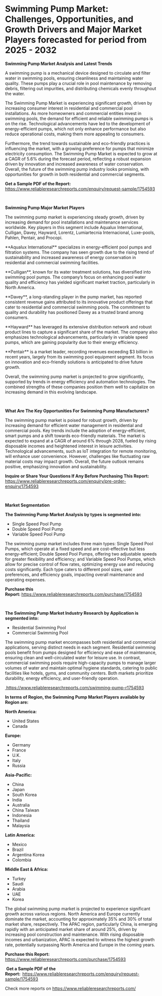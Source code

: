<p><h1>Swimming Pump Market: Challenges, Opportunities, and Growth Drivers and Major Market Players forecasted for period from 2025 - 2032</h1></p><p><strong>Swimming Pump Market Analysis and Latest Trends</strong></p>
<p><p>A swimming pump is a mechanical device designed to circulate and filter water in swimming pools, ensuring cleanliness and maintaining water quality. These pumps play a crucial role in pool maintenance by removing debris, filtering out impurities, and distributing chemicals evenly throughout the water.</p><p>The Swimming Pump Market is experiencing significant growth, driven by increasing consumer interest in residential and commercial pool installations. As more homeowners and commercial entities invest in swimming pools, the demand for efficient and reliable swimming pumps is on the rise. Technological advancements have led to the development of energy-efficient pumps, which not only enhance performance but also reduce operational costs, making them more appealing to consumers.</p><p>Furthermore, the trend towards sustainable and eco-friendly practices is influencing the market, with a growing preference for pumps that minimize electricity consumption. The Swimming Pump Market is expected to grow at a CAGR of 5.6% during the forecast period, reflecting a robust expansion driven by innovation and increased awareness of water conservation. Overall, the future of the swimming pump industry looks promising, with opportunities for growth in both residential and commercial segments.</p></p>
<p><strong>Get a Sample PDF of the Report:&nbsp;</strong> <a href="https://www.reliableresearchreports.com/enquiry/request-sample/1754593?utm_campaign=2487&utm_medium=2&utm_source=Github&utm_content=ia&utm_term=10042025&utm_id=swimming-pump">https://www.reliableresearchreports.com/enquiry/request-sample/1754593</a></p>
<p>&nbsp;</p>
<p><strong>Swimming Pump Major Market Players</strong></p>
<p><p>The swimming pump market is experiencing steady growth, driven by increasing demand for pool installations and maintenance services worldwide. Key players in this segment include Aqualux International, Culligan, Davey, Hayward, Lorentz, Lumiartecnia Internacional, Luxe-pools, Pahlen, Pentair, and Procopi.</p><p>**Aqualux International** specializes in energy-efficient pool pumps and filtration systems. The company has seen growth due to the rising trend of sustainability and increased awareness of energy conservation in residential and commercial swimming facilities.</p><p>**Culligan**, known for its water treatment solutions, has diversified into swimming pool pumps. The company’s focus on enhancing pool water quality and efficiency has yielded significant market traction, particularly in North America.</p><p>**Davey**, a long-standing player in the pump market, has reported consistent revenue gains attributed to its innovative product offerings that cater to residential and commercial swimming pools. The commitment to quality and durability has positioned Davey as a trusted brand among consumers.</p><p>**Hayward** has leveraged its extensive distribution network and robust product lines to capture a significant share of the market. The company also emphasizes technological advancements, particularly in variable speed pumps, which are gaining popularity due to their energy efficiency.</p><p>**Pentair** is a market leader, recording revenues exceeding $3 billion in recent years, largely from its swimming pool equipment segment. Its focus on innovation and eco-friendly solutions is anticipated to drive future growth.</p><p>Overall, the swimming pump market is projected to grow significantly, supported by trends in energy efficiency and automation technologies. The combined strengths of these companies position them well to capitalize on increasing demand in this evolving landscape.</p></p>
<p>&nbsp;</p>
<p><strong>What Are The Key Opportunities For Swimming Pump Manufacturers?</strong></p>
<p><p>The swimming pump market is poised for robust growth, driven by increasing demand for efficient water management in residential and commercial pools. Key trends include the adoption of energy-efficient, smart pumps and a shift towards eco-friendly materials. The market is expected to expand at a CAGR of around 6% through 2028, fueled by rising disposable incomes and heightened interest in leisure activities. Technological advancements, such as IoT integration for remote monitoring, will enhance user convenience. However, challenges like fluctuating raw material costs may impact growth. Overall, the future outlook remains positive, emphasizing innovation and sustainability.</p></p>
<p><strong>Inquire or Share Your Questions If Any Before Purchasing This Report:</strong> <a href="https://www.reliableresearchreports.com/enquiry/pre-order-enquiry/1754593?utm_campaign=2487&utm_medium=2&utm_source=Github&utm_content=ia&utm_term=10042025&utm_id=swimming-pump">https://www.reliableresearchreports.com/enquiry/pre-order-enquiry/1754593</a></p>
<p>&nbsp;</p>
<p><strong>Market Segmentation</strong></p>
<p><strong>The Swimming Pump Market Analysis by types is segmented into:</strong></p>
<p><ul><li>Single Speed Pool Pump</li><li>Double Speed Pool Pump</li><li>Variable Speed Pool Pump</li></ul></p>
<p><p>The swimming pump market includes three main types: Single Speed Pool Pumps, which operate at a fixed speed and are cost-effective but less energy-efficient; Double Speed Pool Pumps, offering two adjustable speeds for greater flexibility and efficiency; and Variable Speed Pool Pumps, which allow for precise control of flow rates, optimizing energy use and reducing costs significantly. Each type caters to different pool sizes, user preferences, and efficiency goals, impacting overall maintenance and operating expenses.</p></p>
<p><strong>Purchase this Report:&nbsp;</strong><a href="https://www.reliableresearchreports.com/purchase/1754593?utm_campaign=2487&utm_medium=2&utm_source=Github&utm_content=ia&utm_term=10042025&utm_id=swimming-pump">https://www.reliableresearchreports.com/purchase/1754593</a></p>
<p>&nbsp;</p>
<p><strong>The Swimming Pump Market Industry Research by Application is segmented into:</strong></p>
<p><ul><li>Residential Swimming Pool</li><li>Commercial Swimming Pool</li></ul></p>
<p><p>The swimming pump market encompasses both residential and commercial applications, serving distinct needs in each segment. Residential swimming pools benefit from pumps designed for efficiency and ease of maintenance, ensuring clean and well-circulated water for leisure use. In contrast, commercial swimming pools require high-capacity pumps to manage larger volumes of water and maintain optimal hygiene standards, catering to public facilities like hotels, gyms, and community centers. Both markets prioritize durability, energy efficiency, and user-friendly operation.</p></p>
<p><a href="https://www.reliableresearchreports.com/swimming-pump-r1754593?utm_campaign=2487&utm_medium=2&utm_source=Github&utm_content=ia&utm_term=10042025&utm_id=swimming-pump">&nbsp;https://www.reliableresearchreports.com/swimming-pump-r1754593</a></p>
<p><strong>In terms of Region, the Swimming Pump Market Players available by Region are:</strong></p>
<p>
    <p> <strong> North America: </strong>
        <ul>
            <li>United States</li>
            <li>Canada</li>
        </ul>
        </p> 
    <p> <strong> Europe: </strong>
        <ul>
            <li>Germany</li>
            <li>France</li>
            <li>U.K.</li>
            <li>Italy</li>
            <li>Russia</li>
        </ul>
        </p> 
    <p> <strong> Asia-Pacific: </strong>
        <ul>
            <li>China</li>
            <li>Japan</li>
            <li>South Korea</li>
            <li>India</li>
            <li>Australia</li>
            <li>China Taiwan</li>
            <li>Indonesia</li>
            <li>Thailand</li>
            <li>Malaysia</li>
        </ul>
        </p> 
    <p> <strong> Latin America: </strong>
        <ul>
            <li>Mexico</li>
            <li>Brazil</li>
            <li>Argentina Korea</li>
            <li>Colombia</li>
        </ul>
        </p> 
    <p> <strong> Middle East & Africa: </strong>
        <ul>
            <li>Turkey</li>
            <li>Saudi</li>
            <li>Arabia</li>
            <li>UAE</li>
            <li>Korea</li>
        </ul>
    </p>
    </p>
<p><p>The global swimming pump market is projected to experience significant growth across various regions. North America and Europe currently dominate the market, accounting for approximately 35% and 30% of total market share, respectively. The APAC region, particularly China, is emerging rapidly with an anticipated market share of around 25%, driven by increasing pool construction and maintenance. With rising disposable incomes and urbanization, APAC is expected to witness the highest growth rate, potentially surpassing North America and Europe in the coming years.</p></p>
<p><strong>Purchase this Report: </strong><a href="https://www.reliableresearchreports.com/purchase/1754593?utm_campaign=2487&utm_medium=2&utm_source=Github&utm_content=ia&utm_term=10042025&utm_id=swimming-pump">https://www.reliableresearchreports.com/purchase/1754593</a></p>
<p>&nbsp;<strong>Get a Sample PDF of the Report:&nbsp;&nbsp;</strong><a href="https://www.reliableresearchreports.com/enquiry/request-sample/1754593?utm_campaign=2487&utm_medium=2&utm_source=Github&utm_content=ia&utm_term=10042025&utm_id=swimming-pump">https://www.reliableresearchreports.com/enquiry/request-sample/1754593</a></p>
<p><strong></strong></p>
<p>Check more reports on <a href="https://www.reliableresearchreports.com/?utm_campaign=2487&utm_medium=2&utm_source=Github&utm_content=ia&utm_term=10042025&utm_id=swimming-pump">https://www.reliableresearchreports.com/</a></p>